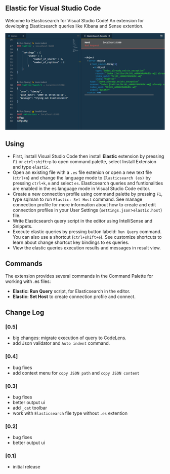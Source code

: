 ## Elastic for Visual Studio Code

Welcome to Elasticsearch for Visual Studio Code! An extension for developing Elasticsearch queries like Kibana and Sense extention.

![shot](shots/scr2.PNG)

## Using

- First, install Visual Studio Code then install **Elastic** extension by pressing `F1` or `ctrl+shift+p` to open command palette, select Install Extension and type `elastic`.
- Open an existing file with a `.es` file extenion or open a new text file (`ctrl+n`) and change the language mode to `Elasticsearch (es)` by pressing `ctrl+k,m` and select `es`. Elasticsearch queries and funtionalities are enabled in the es language mode in Visual Studio Code editor.
- Create a new connection profile using command palette by pressing `F1`, type sqlman to run `Elastic: Set Host` command. See manage connection profile for more information about how to create and edit connection profiles in your User Settings (`settings.json`>`elastic.host`) file.
- Write Elasticsearch query script in the editor using IntelliSense and Snippets.
- Execute elastic queries by pressing button labeld: `Run Query` command. You can also use a shortcut (`ctrl+shift+e`). See customize shortcuts to learn about change shortcut key bindings to es queries.
- View the elastic queries execution results and messages in result view.

## Commands

The extension provides several commands in the Command Palette for working with .es files:

- **Elastic: Run Query** script, for Elasticsearch in the editor.
- **Elastic: Set Host** to create connection profile and connect.

## Change Log

### [0.5]
- big changes: migrate execution of query to CodeLens.
- add Json validator and `Auto indent` command.

### [0.4]
- bug fixes
- add context menu for `copy JSON path` and `copy JSON content`

### [0.3]
- bug fixes
- better output ui
- add `_cat` toolbar
- work with `Elasticsearch` file type without `.es` extention


### [0.2]
- bug fixes
- better output ui

### [0.1]
- initial release